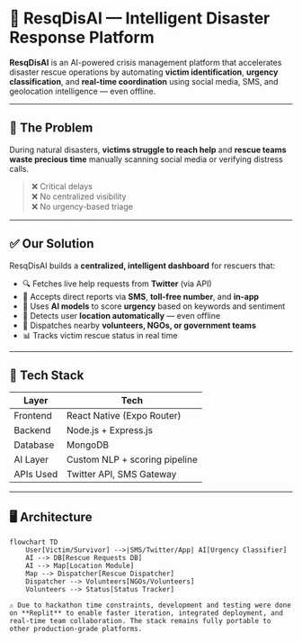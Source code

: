 # 🛟 ResqDisAI — Intelligent Disaster Response Platform

**ResqDisAI** is an AI-powered crisis management platform that accelerates disaster rescue operations by automating **victim identification**, **urgency classification**, and **real-time coordination** using social media, SMS, and geolocation intelligence — even offline.

---

## 🚨 The Problem

During natural disasters, **victims struggle to reach help** and **rescue teams waste precious time** manually scanning social media or verifying distress calls.

> ❌ Critical delays  
> ❌ No centralized visibility  
> ❌ No urgency-based triage

---

## ✅ Our Solution

ResqDisAI builds a **centralized, intelligent dashboard** for rescuers that:

- 🔍 Fetches live help requests from **Twitter** (via API)
- 📩 Accepts direct reports via **SMS**, **toll-free number**, and **in-app**
- 🧠 Uses **AI models** to score **urgency** based on keywords and sentiment
- 📍 Detects user **location automatically** — even offline
- 🚨 Dispatches nearby **volunteers, NGOs, or government teams**
- 📊 Tracks victim rescue status in real time

---

## 🔧 Tech Stack

| Layer          | Tech                                 |
|----------------|--------------------------------------|
| Frontend       | React Native (Expo Router)           |
| Backend        | Node.js + Express.js                 |
| Database       | MongoDB                              |
| AI Layer       | Custom NLP + scoring pipeline        |
| APIs Used      | Twitter API, SMS Gateway             |

---

## 🖥️ Architecture

```mermaid
flowchart TD
    User[Victim/Survivor] -->|SMS/Twitter/App| AI[Urgency Classifier]
    AI --> DB[Rescue Requests DB]
    AI --> Map[Location Module]
    Map --> Dispatcher[Rescue Dispatcher]
    Dispatcher --> Volunteers[NGOs/Volunteers]
    Volunteers --> Status[Status Tracker]

⚠️ Due to hackathon time constraints, development and testing were done on **Replit** to enable faster iteration, integrated deployment, and real-time team collaboration. The stack remains fully portable to other production-grade platforms.




